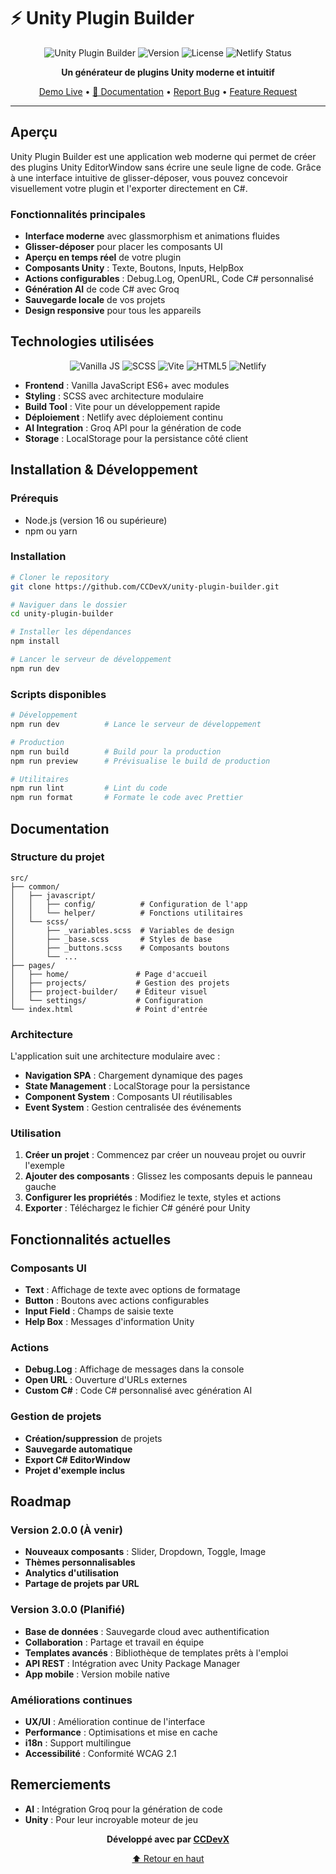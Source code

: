 # ⚡ Unity Plugin Builder

<div align="center">

![Unity Plugin Builder](https://img.shields.io/badge/Unity-Plugin%20Builder-007acc?style=for-the-badge&logo=unity&logoColor=white)
![Version](https://img.shields.io/badge/version-2.1.0-brightgreen?style=for-the-badge)
![License](https://img.shields.io/badge/license-MIT-blue?style=for-the-badge)
![Netlify Status](https://img.shields.io/netlify/6c4c9c4e-12a3-4c3d-9f4d-1234567890ab?style=for-the-badge)

**Un générateur de plugins Unity moderne et intuitif**

[ Demo Live](https://unity-plugin-builder-ccdevx.netlify.app/) • [📖 Documentation](#documentation) • [ Report Bug](https://github.com/CCDevX/unity-plugin-builder/issues) • [ Feature Request](https://github.com/CCDevX/unity-plugin-builder/issues)

</div>

---

## Aperçu

Unity Plugin Builder est une application web moderne qui permet de créer des plugins Unity EditorWindow sans écrire une seule ligne de code. Grâce à une interface intuitive de glisser-déposer, vous pouvez concevoir visuellement votre plugin et l'exporter directement en C#.

### Fonctionnalités principales

- **Interface moderne** avec glassmorphism et animations fluides
- **Glisser-déposer** pour placer les composants UI
- **Aperçu en temps réel** de votre plugin
- **Composants Unity** : Texte, Boutons, Inputs, HelpBox
- **Actions configurables** : Debug.Log, OpenURL, Code C# personnalisé
- **Génération AI** de code C# avec Groq
- **Sauvegarde locale** de vos projets
- **Design responsive** pour tous les appareils

## Technologies utilisées

<div align="center">

![Vanilla JS](https://img.shields.io/badge/JavaScript-Vanilla-F7DF1E?style=flat-square&logo=javascript&logoColor=black)
![SCSS](https://img.shields.io/badge/SCSS-Modern-CF649A?style=flat-square&logo=sass&logoColor=white)
![Vite](https://img.shields.io/badge/Vite-Build%20Tool-646CFF?style=flat-square&logo=vite&logoColor=white)
![HTML5](https://img.shields.io/badge/HTML5-Semantic-E34F26?style=flat-square&logo=html5&logoColor=white)
![Netlify](https://img.shields.io/badge/Netlify-Deployment-00C7B7?style=flat-square&logo=netlify&logoColor=white)

</div>

- **Frontend** : Vanilla JavaScript ES6+ avec modules
- **Styling** : SCSS avec architecture modulaire
- **Build Tool** : Vite pour un développement rapide
- **Déploiement** : Netlify avec déploiement continu
- **AI Integration** : Groq API pour la génération de code
- **Storage** : LocalStorage pour la persistance côté client

## Installation & Développement

### Prérequis

- Node.js (version 16 ou supérieure)
- npm ou yarn

### Installation

```bash
# Cloner le repository
git clone https://github.com/CCDevX/unity-plugin-builder.git

# Naviguer dans le dossier
cd unity-plugin-builder

# Installer les dépendances
npm install

# Lancer le serveur de développement
npm run dev
```

### Scripts disponibles

```bash
# Développement
npm run dev          # Lance le serveur de développement

# Production
npm run build        # Build pour la production
npm run preview      # Prévisualise le build de production

# Utilitaires
npm run lint         # Lint du code
npm run format       # Formate le code avec Prettier
```

## Documentation

### Structure du projet

```
src/
├── common/
│   ├── javascript/
│   │   ├── config/          # Configuration de l'app
│   │   └── helper/          # Fonctions utilitaires
│   └── scss/
│       ├── _variables.scss  # Variables de design
│       ├── _base.scss       # Styles de base
│       ├── _buttons.scss    # Composants boutons
│       └── ...
├── pages/
│   ├── home/               # Page d'accueil
│   ├── projects/           # Gestion des projets
│   ├── project-builder/    # Éditeur visuel
│   └── settings/           # Configuration
└── index.html              # Point d'entrée
```

### Architecture

L'application suit une architecture modulaire avec :

- **Navigation SPA** : Chargement dynamique des pages
- **State Management** : LocalStorage pour la persistance
- **Component System** : Composants UI réutilisables
- **Event System** : Gestion centralisée des événements

### Utilisation

1. **Créer un projet** : Commencez par créer un nouveau projet ou ouvrir l'exemple
2. **Ajouter des composants** : Glissez les composants depuis le panneau gauche
3. **Configurer les propriétés** : Modifiez le texte, styles et actions
4. **Exporter** : Téléchargez le fichier C# généré pour Unity

## Fonctionnalités actuelles

### Composants UI
- **Text** : Affichage de texte avec options de formatage
- **Button** : Boutons avec actions configurables
- **Input Field** : Champs de saisie texte
- **Help Box** : Messages d'information Unity

### Actions
- **Debug.Log** : Affichage de messages dans la console
- **Open URL** : Ouverture d'URLs externes
- **Custom C#** : Code C# personnalisé avec génération AI

### Gestion de projets
- **Création/suppression** de projets
- **Sauvegarde automatique**
- **Export C# EditorWindow**
- **Projet d'exemple inclus**

## Roadmap

### Version 2.0.0 (À venir)
- **Nouveaux composants** : Slider, Dropdown, Toggle, Image
- **Thèmes personnalisables**
- **Analytics d'utilisation**
- **Partage de projets par URL**

### Version 3.0.0 (Planifié)
- **Base de données** : Sauvegarde cloud avec authentification
- **Collaboration** : Partage et travail en équipe
- **Templates avancés** : Bibliothèque de templates prêts à l'emploi
- **API REST** : Intégration avec Unity Package Manager
- **App mobile** : Version mobile native

### Améliorations continues
- **UX/UI** : Amélioration continue de l'interface
- **Performance** : Optimisations et mise en cache
- **i18n** : Support multilingue
- **Accessibilité** : Conformité WCAG 2.1

## Remerciements

- **AI** : Intégration Groq pour la génération de code
- **Unity** : Pour leur incroyable moteur de jeu
  
<div align="center">

**Développé avec par [CCDevX](https://github.com/CCDevX)**

[⬆ Retour en haut](#-unity-plugin-builder)

</div>
